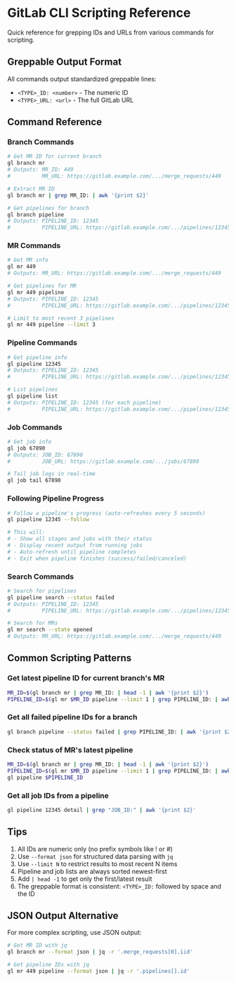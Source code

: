 # GitLab CLI Scripting Reference

Quick reference for grepping IDs and URLs from various commands for scripting.

## Greppable Output Format

All commands output standardized greppable lines:
- `<TYPE>_ID: <number>` - The numeric ID 
- `<TYPE>_URL: <url>` - The full GitLab URL

## Command Reference

### Branch Commands

```bash
# Get MR ID for current branch
gl branch mr
# Outputs: MR_ID: 449
#          MR_URL: https://gitlab.example.com/.../merge_requests/449

# Extract MR ID
gl branch mr | grep MR_ID: | awk '{print $2}'

# Get pipelines for branch
gl branch pipeline
# Outputs: PIPELINE_ID: 12345
#          PIPELINE_URL: https://gitlab.example.com/.../pipelines/12345
```

### MR Commands

```bash
# Get MR info
gl mr 449
# Outputs: MR_URL: https://gitlab.example.com/.../merge_requests/449

# Get pipelines for MR
gl mr 449 pipeline
# Outputs: PIPELINE_ID: 12345
#          PIPELINE_URL: https://gitlab.example.com/.../pipelines/12345

# Limit to most recent 3 pipelines
gl mr 449 pipeline --limit 3
```

### Pipeline Commands

```bash
# Get pipeline info
gl pipeline 12345
# Outputs: PIPELINE_ID: 12345
#          PIPELINE_URL: https://gitlab.example.com/.../pipelines/12345

# List pipelines
gl pipeline list
# Outputs: PIPELINE_ID: 12345 (for each pipeline)
#          PIPELINE_URL: https://gitlab.example.com/.../pipelines/12345
```

### Job Commands

```bash
# Get job info
gl job 67890
# Outputs: JOB_ID: 67890
#          JOB_URL: https://gitlab.example.com/.../jobs/67890

# Tail job logs in real-time
gl job tail 67890
```

### Following Pipeline Progress

```bash
# Follow a pipeline's progress (auto-refreshes every 5 seconds)
gl pipeline 12345 --follow

# This will:
# - Show all stages and jobs with their status
# - Display recent output from running jobs
# - Auto-refresh until pipeline completes
# - Exit when pipeline finishes (success/failed/canceled)
```

### Search Commands

```bash
# Search for pipelines
gl pipeline search --status failed
# Outputs: PIPELINE_ID: 12345
#          PIPELINE_URL: https://gitlab.example.com/.../pipelines/12345

# Search for MRs
gl mr search --state opened
# Outputs: MR_URL: https://gitlab.example.com/.../merge_requests/449
```

## Common Scripting Patterns

### Get latest pipeline ID for current branch's MR
```bash
MR_ID=$(gl branch mr | grep MR_ID: | head -1 | awk '{print $2}')
PIPELINE_ID=$(gl mr $MR_ID pipeline --limit 1 | grep PIPELINE_ID: | awk '{print $2}')
```

### Get all failed pipeline IDs for a branch
```bash
gl branch pipeline --status failed | grep PIPELINE_ID: | awk '{print $2}'
```

### Check status of MR's latest pipeline
```bash
MR_ID=$(gl branch mr | grep MR_ID: | head -1 | awk '{print $2}')
PIPELINE_ID=$(gl mr $MR_ID pipeline --limit 1 | grep PIPELINE_ID: | awk '{print $2}')
gl pipeline $PIPELINE_ID
```

### Get all job IDs from a pipeline
```bash
gl pipeline 12345 detail | grep "JOB_ID:" | awk '{print $2}'
```

## Tips

1. All IDs are numeric only (no prefix symbols like ! or #)
2. Use `--format json` for structured data parsing with `jq`
3. Use `--limit N` to restrict results to most recent N items
4. Pipeline and job lists are always sorted newest-first
5. Add `| head -1` to get only the first/latest result
6. The greppable format is consistent: `<TYPE>_ID:` followed by space and the ID

## JSON Output Alternative

For more complex scripting, use JSON output:
```bash
# Get MR ID with jq
gl branch mr --format json | jq -r '.merge_requests[0].iid'

# Get pipeline IDs with jq
gl mr 449 pipeline --format json | jq -r '.pipelines[].id'
```
